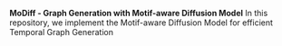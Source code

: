 **MoDiff - Graph Generation with Motif-aware Diffusion Model**
In this repository, we implement the Motif-aware Diffusion Model for efficient Temporal Graph Generation
